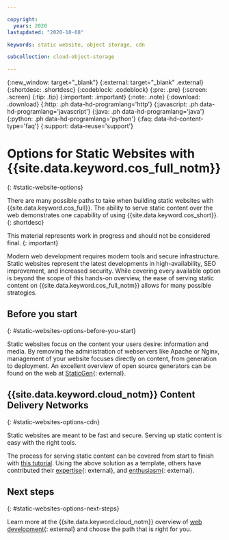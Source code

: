 ```yaml
---

copyright:
  years: 2020
lastupdated: "2020-10-08"

keywords: static website, object storage, cdn 

subcollection: cloud-object-storage

---
```

{:new_window: target="_blank"}
{:external: target="_blank" .external}
{:shortdesc: .shortdesc}
{:codeblock: .codeblock}
{:pre: .pre}
{:screen: .screen}
{:tip: .tip}
{:important: .important}
{:note: .note}
{:download: .download}
{:http: .ph data-hd-programlang='http'}
{:javascript: .ph data-hd-programlang='javascript'}
{:java: .ph data-hd-programlang='java'}
{:python: .ph data-hd-programlang='python'}
{:faq: data-hd-content-type='faq'}
{:support: data-reuse='support'}

# Options for Static Websites with {{site.data.keyword.cos_full_notm}}
{: #static-website-options}

There are many possible paths to take when building static websites with {{site.data.keyword.cos_full}}. The ability to serve static content over the web demonstrates one capability of using {{site.data.keyword.cos_short}}.
{: shortdesc}

This material represents work in progress and should not be considered final.
{: important}

Modern web development requires modern tools and secure infrastructure. Static websites represent the latest developments in high-availability, SEO improvement, and increased security. While covering every available option is beyond the scope of this hands-on overview, the ease of serving static content on {{site.data.keyword.cos_full_notm}} allows for many possible strategies.

## Before you start
{: #static-websites-options-before-you-start}

Static websites focus on the content your users desire: information and media. By removing the administration of webservers like Apache or Nginx, management of your website focuses directly on content, from generation to deployment. An excellent overview of open source generators can be found on the web at [StaticGen](https://www.staticgen.com){: external}.

## {{site.data.keyword.cloud_notm}} Content Delivery Networks
{: #static-websites-options-cdn}

Static websites are meant to be fast and secure. Serving up static content is easy with the right tools.

The process for serving static content can be covered from start to finish with [this tutorial](/docs/solution-tutorials?topic=solution-tutorials-static-files-cdn). Using the above solution as a template, others have contributed their [expertise](https://jamesthom.as/2019/07/hosting-static-websites-on-ibm-cloud/){: external}, and [enthusiasm](https://bakingclouds.com/hosting-a-static-website-on-ibm-cos/){: external}.

## Next steps
{: #static-websites-options-next-steps}

Learn more at the {{site.data.keyword.cloud_notm}} overview of [web development](https://www.ibm.com/cloud/websites){: external} and choose the path that is right for you.
